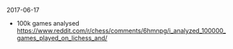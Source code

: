 2017-06-17
- 100k games analysed https://www.reddit.com/r/chess/comments/6hmnpg/i_analyzed_100000_games_played_on_lichess_and/